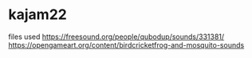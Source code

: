 # kajam22



files used
https://freesound.org/people/qubodup/sounds/331381/
https://opengameart.org/content/birdcricketfrog-and-mosquito-sounds
